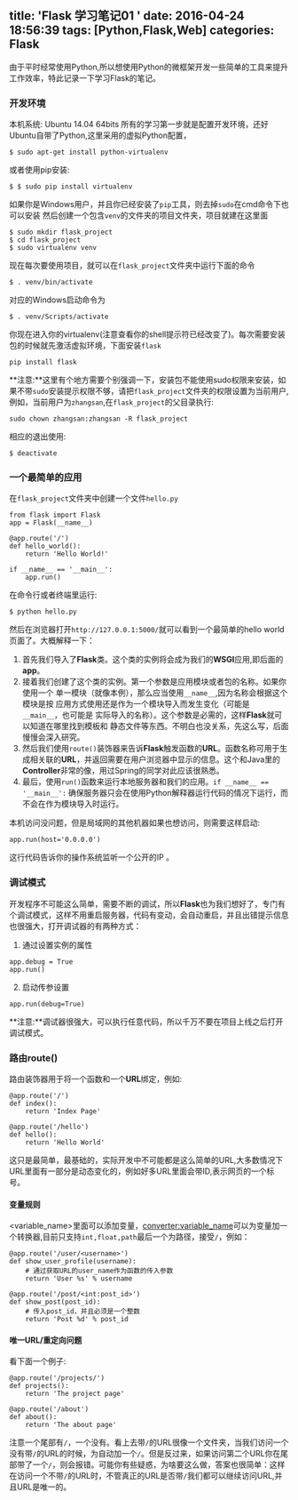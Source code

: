 ﻿title: 'Flask 学习笔记01 '
date: 2016-04-24 18:56:39
tags: [Python,Flask,Web]
categories: Flask
---
由于平时经常使用Python,所以想使用Python的微框架开发一些简单的工具来提升工作效率，特此记录一下学习Flask的笔记。

### 开发环境
本机系统: Ubuntu 14.04 64bits
所有的学习第一步就是配置开发环境，还好Ubuntu自带了Python,这里采用的虚拟Python配置，
```
$ sudo apt-get install python-virtualenv
```
或者使用pip安装:
```
$ $ sudo pip install virtualenv
```
如果你是Windows用户，并且你已经安装了`pip`工具，则去掉`sudo`在cmd命令下也可以安装
然后创建一个包含`venv`的文件夹的项目文件夹，项目就建在这里面
```
$ sudo mkdir flask_project
$ cd flask_project
$ sudo virtualenv venv
```
现在每次要使用项目，就可以在`flask_project`文件夹中运行下面的命令
```
$ . venv/bin/activate
```
对应的Windows启动命令为
```
$ . venv/Scripts/activate
```
你现在进入你的virtualenv(注意查看你的shell提示符已经改变了)。每次需要安装包的时候就先激活虚拟环境，下面安装`flask`
```
pip install flask
```
**注意:**这里有个地方需要个别强调一下，安装包不能使用sudo权限来安装，如果不带`sudo`安装提示权限不够，请把`flask_project`文件夹的权限设置为当前用户,例如，当前用户为`zhangsan`,在`flask_project`的父目录执行:
```
sudo chown zhangsan:zhangsan -R flask_project
```
相应的退出使用:
```
$ deactivate
```

### 一个最简单的应用
在`flask_project`文件夹中创建一个文件`hello.py`
```
from flask import Flask
app = Flask(__name__)

@app.route('/')
def hello_world():
    return 'Hello World!'

if __name__ == '__main__':
    app.run()
```
在命令行或者终端里运行:
```
$ python hello.py
```
然后在浏览器打开`http://127.0.0.1:5000/`就可以看到一个最简单的hello world页面了。大概解释一下：
1. 首先我们导入了**Flask**类。这个类的实例将会成为我们的**WSGI**应用,即后面的**app**。
2. 接着我们创建了这个类的实例。第一个参数是应用模块或者包的名称。如果你使用一个 单一模块（就像本例），那么应当使用`__name__`,因为名称会根据这个模块是按 应用方式使用还是作为一个模块导入而发生变化（可能是`__main__`，也可能是 实际导入的名称）。这个参数是必需的，这样**Flask**就可以知道在哪里找到模板和 静态文件等东西。不明白也没关系，先这么写，后面慢慢会深入研究。
3. 然后我们使用`route()`装饰器来告诉**Flask**触发函数的**URL**。函数名称可用于生成相关联的**URL**，并返回需要在用户浏览器中显示的信息。这个和Java里的**Controller**非常的像，用过Spring的同学对此应该很熟悉。
4. 最后，使用`run()`函数来运行本地服务器和我们的应用。`if __name__ == '__main__':` 确保服务器只会在使用Python解释器运行代码的情况下运行，而不会在作为模块导入时运行。

本机访问没问题，但是局域网的其他机器如果也想访问，则需要这样启动:
```
app.run(host='0.0.0.0')
```
这行代码告诉你的操作系统监听一个公开的IP 。

### 调试模式
开发程序不可能这么简单，需要不断的调试，所以**Flask**也为我们想好了，专门有个调试模式，这样不用重启服务器，代码有变动，会自动重启，并且出错提示信息也很强大，打开调试器的有两种方式：
1. 通过设置实例的属性
```
app.debug = True
app.run()
```
2. 启动传参设置
```
app.run(debug=True)
```
**注意:**调试器很强大，可以执行任意代码，所以千万不要在项目上线之后打开调试模式。

### 路由route()
路由装饰器用于将一个函数和一个**URL**绑定，例如:
```
@app.route('/')
def index():
    return 'Index Page'

@app.route('/hello')
def hello():
    return 'Hello World'
```
这只是最简单，最基础的，实际开发中不可能都是这么简单的URL,大多数情况下URL里面有一部分是动态变化的，例如好多URL里面会带ID,表示网页的一个标号。

#### 变量规则
<variable_name>里面可以添加变量，<converter:variable_name>可以为变量加一个转换器,目前只支持`int,float,path`最后一个为路径，接受`/`，例如：
```
@app.route('/user/<username>')
def show_user_profile(username):
    # 通过获取URL的user_name作为函数的传入参数
    return 'User %s' % username

@app.route('/post/<int:post_id>')
def show_post(post_id):
    # 传入post_id，并且必须是一个整数
    return 'Post %d' % post_id
```

#### 唯一URL/重定向问题
看下面一个例子:
```
@app.route('/projects/')
def projects():
    return 'The project page'

@app.route('/about')
def about():
    return 'The about page'
```
注意一个尾部有`/`，一个没有。看上去带`/`的URL很像一个文件夹，当我们访问一个没有带`/`的URL的时候，为自动加一个`/`。但是反过来，如果访问第二个URL你在尾部带了一个`/`，则会报错。可能你有些疑惑，为啥要这么做，答案也很简单：这样在访问一个不带`/`的URL时，不管真正的URL是否带`/`我们都可以继续访问URL,并且URL是唯一的。